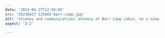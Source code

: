 ```yaml
---
date: '2023-04-27T12:56:05'
src: '20230427-125605-barr-camp.jpg'
alt: 'chimney and communications antenna at Barr Camp cabin, on a snow-covered roof'
aspect: '3:2'

---
```

